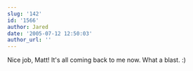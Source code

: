 ```yaml
---
slug: '142'
id: '1566'
author: Jared
date: '2005-07-12 12:50:03'
author_url: ''
---
```

Nice job, Matt! It's all coming back to me now. What a blast. :)
